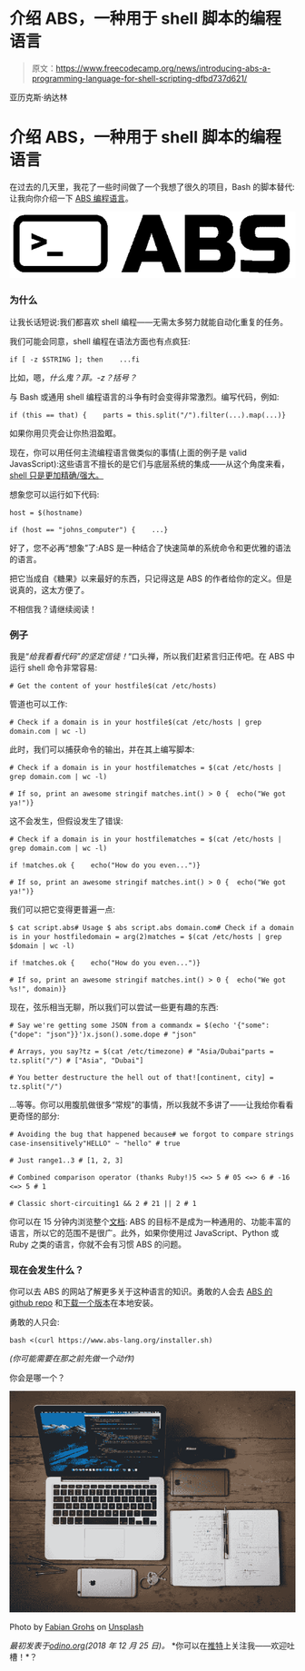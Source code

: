 # 介绍 ABS，一种用于 shell 脚本的编程语言

> 原文：<https://www.freecodecamp.org/news/introducing-abs-a-programming-language-for-shell-scripting-dfbd737d621/>

亚历克斯·纳达林

# 介绍 ABS，一种用于 shell 脚本的编程语言

在过去的几天里，我花了一些时间做了一个我想了很久的项目，Bash 的脚本替代:让我向你介绍一下 [ABS 编程语言](https://www.abs-lang.org/)。

![SEQ45gplyveMOk8nKiL8d-w5azHRSEjtC7-8](img/b18250d85b430f3fdde3884acfabe528.png)

### 为什么

让我长话短说:我们都喜欢 shell 编程——无需太多努力就能自动化重复的任务。

我们可能会同意，shell 编程在语法方面也有点疯狂:

```
if [ -z $STRING ]; then    ...fi
```

比如，嗯，*什么鬼？菲。-z？括号？*

与 Bash 或通用 shell 编程语言的斗争有时会变得非常激烈。编写代码，例如:

```
if (this == that) {    parts = this.split("/").filter(...).map(...)}
```

如果你用贝壳会让你热泪盈眶。

现在，你可以用任何主流编程语言做类似的事情(上面的例子是 valid JavasScript):这些语言不擅长的是它们与底层系统的集成——从这个角度来看， [shell 只是更加精确/强大。](https://stackoverflow.com/questions/796319/strengths-of-shell-scripting-compared-to-python)

想象您可以运行如下代码:

```
host = $(hostname)
```

```
if (host == "johns_computer") {    ...}
```

好了，您不必再“想象”了:ABS 是一种结合了快速简单的系统命令和更优雅的语法的语言。

把它当成自《糖果》以来最好的东西，只记得这是 ABS 的作者给你的定义。但是说真的，这太方便了。

不相信我？请继续阅读！

### 例子

我是“*给我看看代码”的坚定信徒！*“口头禅，所以我们赶紧言归正传吧。在 ABS 中运行 shell 命令非常容易:

```
# Get the content of your hostfile$(cat /etc/hosts)
```

管道也可以工作:

```
# Check if a domain is in your hostfile$(cat /etc/hosts | grep domain.com | wc -l)
```

此时，我们可以捕获命令的输出，并在其上编写脚本:

```
# Check if a domain is in your hostfilematches = $(cat /etc/hosts | grep domain.com | wc -l)
```

```
# If so, print an awesome stringif matches.int() > 0 {  echo("We got ya!")}
```

这不会发生，但假设发生了错误:

```
# Check if a domain is in your hostfilematches = $(cat /etc/hosts | grep domain.com | wc -l)
```

```
if !matches.ok {    echo("How do you even...")}
```

```
# If so, print an awesome stringif matches.int() > 0 {  echo("We got ya!")}
```

我们可以把它变得更普遍一点:

```
$ cat script.abs# Usage $ abs script.abs domain.com# Check if a domain is in your hostfiledomain = arg(2)matches = $(cat /etc/hosts | grep $domain | wc -l)
```

```
if !matches.ok {    echo("How do you even...")}
```

```
# If so, print an awesome stringif matches.int() > 0 {  echo("We got %s!", domain)}
```

现在，弦乐相当无聊，所以我们可以尝试一些更有趣的东西:

```
# Say we're getting some JSON from a commandx = $(echo '{"some": {"dope": "json"}}')x.json().some.dope # "json"
```

```
# Arrays, you say?tz = $(cat /etc/timezone) # "Asia/Dubai"parts = tz.split("/") # ["Asia", "Dubai"]
```

```
# You better destructure the hell out of that![continent, city] = tz.split("/")
```

…等等。你可以用腹肌做很多“常规”的事情，所以我就不多讲了——让我给你看看更奇怪的部分:

```
# Avoiding the bug that happened because# we forgot to compare strings case-insensitively"HELLO" ~ "hello" # true
```

```
# Just range1..3 # [1, 2, 3]
```

```
# Combined comparison operator (thanks Ruby!)5 <=> 5 # 05 <=> 6 # -16 <=> 5 # 1
```

```
# Classic short-circuiting1 && 2 # 21 || 2 # 1
```

你可以在 15 分钟内浏览整个[文档](https://www.abs-lang.org/introduction/why-another-scripting-language): ABS 的目标不是成为一种通用的、功能丰富的语言，所以它的范围不是很广。此外，如果你使用过 JavaScript、Python 或 Ruby 之类的语言，你就不会有习惯 ABS 的问题。

### 现在会发生什么？

你可以去 ABS 的网站了解更多关于这种语言的知识。勇敢的人会去 [ABS 的 github repo](https://github.com/abs-lang/abs) 和[下载一个版本](https://github.com/abs-lang/abs/releases)在本地安装。

勇敢的人只会:

```
bash <(curl https://www.abs-lang.org/installer.sh)
```

*(你可能需要在那之前先做一个动作)*

你会是哪一个？

![964Hq52XCeztEs5UKsPayCvFgCTtLfD1pcRZ](img/4eaa6d6f1893fc41cc87984cc840df51.png)

Photo by [Fabian Grohs](https://unsplash.com/photos/XMFZqrGyV-Q?utm_source=unsplash&utm_medium=referral&utm_content=creditCopyText) on [Unsplash](https://unsplash.com/search/photos/programming?utm_source=unsplash&utm_medium=referral&utm_content=creditCopyText)

*最初发表于[odino.org](https://odino.org/introducing-abs-a-programming-language-for-shell-scripting/)(2018 年 12 月 25 日)。*
*你可以在[推特](https://twitter.com/_odino_)上关注我——欢迎吐槽！*？